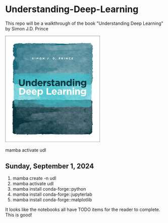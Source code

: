 # Understanding-Deep-Learning

This repo will be a walkthrough of the book "Understanding Deep Learning" by Simon J.D. Prince

 <img src="images/UDLCover.jpg" alt="Understanding Deep Learning" width="300">

mamba activate udl

## Sunday, September 1, 2024

 1) mamba create -n udl
 2) mamba activate udl
 3) mamba install conda-forge::python
 4) mamba install conda-forge::jupyterlab
 5) mamba install conda-forge::matplotlib

It looks like the notebooks all have TODO items for the reader to complete. This is good!

